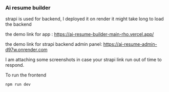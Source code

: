### Ai resume builder
strapi is used for backend, I deployed it on render it might take long to load the backend

the demo link for app : https://ai-resume-builder-main-rho.vercel.app/

the demo link for strapi backend admin panel: https://ai-resume-admin-d97w.onrender.com

I am attaching some screenshots in case your strapi link run out of time to respond.

To run the frontend
```shell
npm run dev
```
